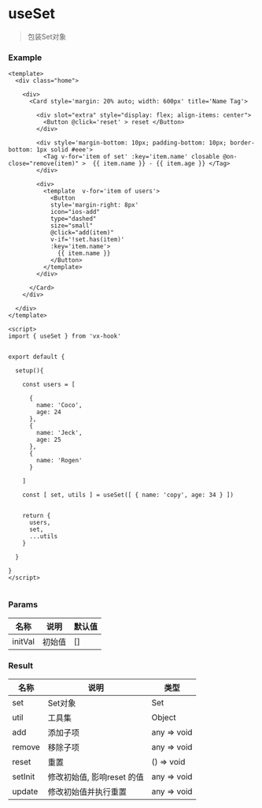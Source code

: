 # useSet
> 包装Set对象



### Example

```vue
<template>
  <div class="home">

    <div>
      <Card style='margin: 20% auto; width: 600px' title='Name Tag'>
        
        <div slot="extra" style="display: flex; align-items: center">
          <Button @click='reset' > reset </Button>
        </div>

        <div style='margin-bottom: 10px; padding-bottom: 10px; border-bottom: 1px solid #eee'>
          <Tag v-for='item of set' :key='item.name' closable @on-close="remove(item)" >  {{ item.name }} - {{ item.age }} </Tag>
        </div>

        <div> 
          <template  v-for='item of users'>
            <Button 
            style='margin-right: 8px' 
            icon="ios-add" 
            type="dashed" 
            size="small" 
            @click="add(item)" 
            v-if='!set.has(item)' 
            :key='item.name'> 
              {{ item.name }}
            </Button>
          </template>
        </div>

      </Card>
    </div>
    
  </div>
</template>

<script>
import { useSet } from 'vx-hook'


export default {

  setup(){

    const users = [
      
      {
        name: 'Coco',
        age: 24
      },
      {
        name: 'Jeck',
        age: 25
      },
      {
        name: 'Rogen'
      }

    ]

    const [ set, utils ] = useSet([ { name: 'copy', age: 34 } ])


    return {
      users,
      set,
      ...utils
    }

  }

}
</script>


```





### Params

| 名称    | 说明   | 默认值 |
| ------- | ------ | ------ |
| initVal | 初始值 | []     |



### Result

| 名称    | 说明                       | 类型        |
| ------- | -------------------------- | ----------- |
| set     | Set对象                    | Set         |
| util    | 工具集                     | Object      |
| add     | 添加子项                   | any => void |
| remove  | 移除子项                   | any => void |
| reset   | 重置                       | () => void  |
| setInit | 修改初始值, 影响reset 的值 | any => void |
| update  | 修改初始值并执行重置       | any => void |

